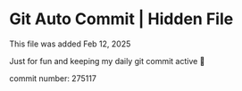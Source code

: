 # Git Auto Commit | Hidden File

This file was added Feb 12, 2025

Just for fun and keeping my daily git commit active 🤪

commit number: 275117
